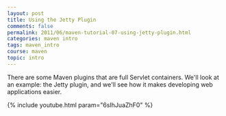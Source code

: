 ```yaml
---           
layout: post
title: Using the Jetty Plugin
comments: false
permalink: 2011/06/maven-tutorial-07-using-jetty-plugin.html
categories: maven intro
tags: maven_intro
course: maven
topic: intro
---
```


There are some Maven plugins that are full Servlet containers. We'll look at an example: the Jetty plugin, and we'll see how it makes developing web applications easier.

{% include youtube.html param="6sIhJuaZhF0" %}